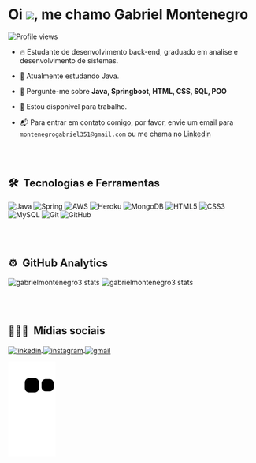 <h1 align="left">Oi <img src="https://raw.githubusercontent.com/kaueMarques/kaueMarques/master/hi.gif" width="30px">, me chamo Gabriel Montenegro</h1>
<p align="left"> <img src="https://komarev.com/ghpvc/?username=gabrielmontenegro3&color=yellow" alt="Profile views" /> </p>

- 🔥 Estudante de desenvolvimento back-end, graduado em analise e desenvolvimento de sistemas.

- 🌱 Atualmente estudando Java.

- 💬 Pergunte-me sobre **Java, Springboot, HTML, CSS, SQL, POO**

- 🔭 Estou disponível para trabalho.

- 📬 Para entrar em contato comigo, por favor, envie um email para `montenegrogabriel351@gmail.com` ou me chama no [Linkedin](https://www.linkedin.com/in/gabrielmontenegro3/)

<br><br>

## 🛠 &nbsp;Tecnologias e Ferramentas

![Java](https://img.shields.io/badge/java-%23ED8B00.svg?style=for-the-badge&logo=java&logoColor=white)
![Spring](https://img.shields.io/badge/spring-%236DB33F.svg?style=for-the-badge&logo=spring&logoColor=white)
![AWS](https://img.shields.io/badge/AWS-%23FF9900.svg?style=for-the-badge&logo=amazon-aws&logoColor=white)
![Heroku](https://img.shields.io/badge/heroku-%23430098.svg?style=for-the-badge&logo=heroku&logoColor=white)
![MongoDB](https://img.shields.io/badge/MongoDB-%234ea94b.svg?style=for-the-badge&logo=mongodb&logoColor=white)
![HTML5](https://img.shields.io/badge/html5-%23E34F26.svg?style=for-the-badge&logo=html5&logoColor=white)
![CSS3](https://img.shields.io/badge/css3-%231572B6.svg?style=for-the-badge&logo=css3&logoColor=white)
![MySQL](https://img.shields.io/badge/mysql-%2300f.svg?style=for-the-badge&logo=mysql&logoColor=white)
![Git](https://img.shields.io/badge/git-%23F05033.svg?style=for-the-badge&logo=git&logoColor=white)
![GitHub](https://img.shields.io/badge/github-%23121011.svg?style=for-the-badge&logo=github&logoColor=white)

<br><br>

## ⚙️ &nbsp;GitHub Analytics

<div align="left">
  <img height="160em" src="https://github-readme-stats.vercel.app/api?username=gabrielmontenegro3&show_icons=true&theme=vision-friendly-dark&include_all_commits=true&count_private=true" alt="gabrielmontenegro3 stats"/>
  <img height="160em" src="https://github-readme-stats.vercel.app/api/top-langs/?username=gabrielmontenegro3&layout=compact&langs_count=7&theme=vision-friendly-dark" alt="gabrielmontenegro3 stats"/>
</div>

<br><br>

## 👨🏽‍🦲 &nbsp;Mídias sociais
<div align="left">
  <a href="https://linkedin.com/in/gabrielmontenegro3" target="_blank">
    <img align="center" src="https://img.shields.io/badge/-gabrielmontenegro3-05122A?style=flat&logo=linkedin" alt="linkedin"/>
  </a>
  <a href="https://instagram.com/gabmntenegro" target="_blank">
   <img align="center" src="https://img.shields.io/badge/-gabrielmontenegro3-05122A?style=flat&logo=instagram" alt="instagram"/>
  </a>
   <a href="mailto:montenegrogabriel351@gmail.com" target="_blank">
   <img align="center" src="https://img.shields.io/badge/-gabrielmontenegro3-05122A?style=flat&logo=gmail" alt="gmail"/>
  </a>
</div>
  
<div align="left">
  
  ![snake animation](https://github.com/gabrielmontenegro3/gabrielmontenegro3/blob/output/github-contribution-grid-snake.svg)
 
</div>
  


  
  
